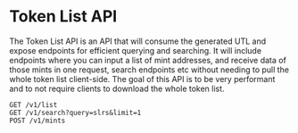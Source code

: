 # Token List API
The Token List API is an API that will consume the generated UTL and expose endpoints for efficient querying and searching.
It will include endpoints where you can input a list of mint addresses, and receive data of those mints in one request, search endpoints etc without needing to pull the whole token list client-side. The goal of this API is to be very performant and to not require clients to download the whole token list.


```
GET /v1/list
GET /v1/search?query=slrs&limit=1
POST /v1/mints
```
